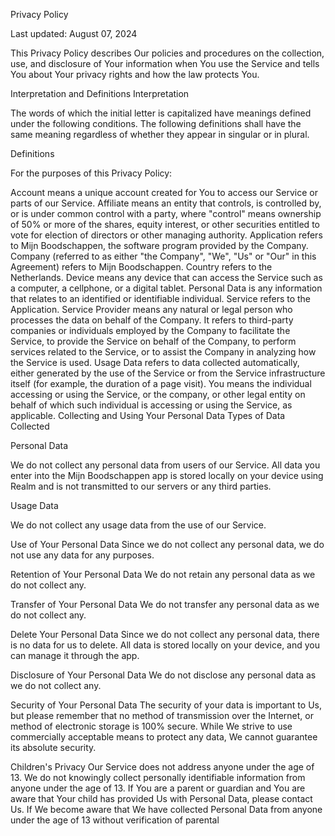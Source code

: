 Privacy Policy

Last updated: August 07, 2024

This Privacy Policy describes Our policies and procedures on the collection, use, and disclosure of Your information when You use the Service and tells You about Your privacy rights and how the law protects You.

Interpretation and Definitions
Interpretation

The words of which the initial letter is capitalized have meanings defined under the following conditions. The following definitions shall have the same meaning regardless of whether they appear in singular or in plural.

Definitions

For the purposes of this Privacy Policy:

Account means a unique account created for You to access our Service or parts of our Service.
Affiliate means an entity that controls, is controlled by, or is under common control with a party, where "control" means ownership of 50% or more of the shares, equity interest, or other securities entitled to vote for election of directors or other managing authority.
Application refers to Mijn Boodschappen, the software program provided by the Company.
Company (referred to as either "the Company", "We", "Us" or "Our" in this Agreement) refers to Mijn Boodschappen.
Country refers to the Netherlands.
Device means any device that can access the Service such as a computer, a cellphone, or a digital tablet.
Personal Data is any information that relates to an identified or identifiable individual.
Service refers to the Application.
Service Provider means any natural or legal person who processes the data on behalf of the Company. It refers to third-party companies or individuals employed by the Company to facilitate the Service, to provide the Service on behalf of the Company, to perform services related to the Service, or to assist the Company in analyzing how the Service is used.
Usage Data refers to data collected automatically, either generated by the use of the Service or from the Service infrastructure itself (for example, the duration of a page visit).
You means the individual accessing or using the Service, or the company, or other legal entity on behalf of which such individual is accessing or using the Service, as applicable.
Collecting and Using Your Personal Data
Types of Data Collected

Personal Data

We do not collect any personal data from users of our Service. All data you enter into the Mijn Boodschappen app is stored locally on your device using Realm and is not transmitted to our servers or any third parties.

Usage Data

We do not collect any usage data from the use of our Service.

Use of Your Personal Data
Since we do not collect any personal data, we do not use any data for any purposes.

Retention of Your Personal Data
We do not retain any personal data as we do not collect any.

Transfer of Your Personal Data
We do not transfer any personal data as we do not collect any.

Delete Your Personal Data
Since we do not collect any personal data, there is no data for us to delete. All data is stored locally on your device, and you can manage it through the app.

Disclosure of Your Personal Data
We do not disclose any personal data as we do not collect any.

Security of Your Personal Data
The security of your data is important to Us, but please remember that no method of transmission over the Internet, or method of electronic storage is 100% secure. While We strive to use commercially acceptable means to protect any data, We cannot guarantee its absolute security.

Children's Privacy
Our Service does not address anyone under the age of 13. We do not knowingly collect personally identifiable information from anyone under the age of 13. If You are a parent or guardian and You are aware that Your child has provided Us with Personal Data, please contact Us. If We become aware that We have collected Personal Data from anyone under the age of 13 without verification of parental
